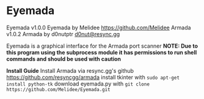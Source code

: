 # Eyemada
Eyemada v1.0.0
Eyemada by Melidee <https://github.com/Melidee>
Armada v1.0.2
Armada by d0nutptr <d0nut@resync.gg>

Eyemada is a graphical interface for the Armada port scanner
**NOTE: Due to this program using the subprocess module it has permissions to run shell commands and should be used with caution**

**Install Guide**
    Install Armada via resync.gg's github <https://github.com/resyncgg/armada>
    install tkinter with `sudo apt-get install python-tk`
    download eyemada.py with `git clone https://github.com/Melidee/Eyemada.git`
